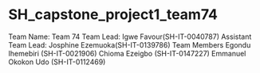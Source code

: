 # SH_capstone_project1_team74
Team Name: Team 74 
Team Lead: Igwe Favour(SH-IT-0040787)
Assistant Team Lead: Josphine Ezemuoka(SH-IT-0139786)
Team Members
Egondu Ihemebiri (SH-IT-0021906)
Chioma Ezeigbo (SH-IT-0147227)
Emmanuel Okokon Udo (SH-IT-0112469)
